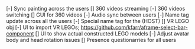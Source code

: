 [-] Sync painting across the users
[] 360 videos streaming 
[-] 360 videos switching 
[] GUI for 360 videos
[-] Audio sync between users
[-] Name tag update across all the users
[-] Special name tag for the (HOST)
[] VR LEGO obj
[-] UI to import VR LEGOs; https://github.com/kfarr/aframe-select-bar-component
[] UI to show actual constructed LEGO models
[-] Adjust avatar body and head rotation issues
[] Presence questionarries for all users
